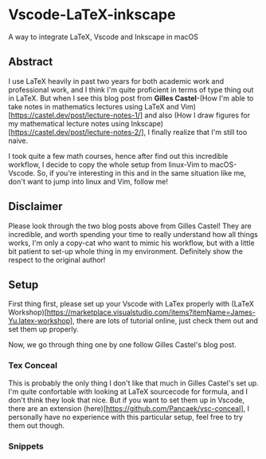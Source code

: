 # Vscode-LaTeX-inkscape
A way to integrate LaTeX, Vscode and Inkscape in macOS

## Abstract

I use LaTeX heavily in past two years for both academic work and professional work, and I think I'm quite proficient in terms of type thing out in LaTeX. But when I see this blog post from **Gilles Castel**-(How I'm able to take notes in mathematics lectures using LaTeX and Vim)[https://castel.dev/post/lecture-notes-1/] and also (How I draw figures for my mathematical lecture notes using Inkscape)[https://castel.dev/post/lecture-notes-2/], I finally realize that I'm still too naive. 

I took quite a few math courses, hence after find out this incredible workflow, I decide to copy the whole setup from linux-Vim to macOS-Vscode. So, if you're interesting in this and in the same situation like me, don't want to jump into linux and Vim, follow me!

## Disclaimer

Please look through the two blog posts above from Gilles Castel! They are incredible, and worth spending your time to really understand how all things works, I'm only a copy-cat who want to mimic his workflow, but with a little bit patient to set-up whole thing in my environment. Definitely show the respect to the original author!

## Setup

First thing first, please set up your Vscode with LaTex properly with (LaTeX Workshop)[https://marketplace.visualstudio.com/items?itemName=James-Yu.latex-workshop], there are lots of tutorial online, just check them out and set them up properly.

Now, we go through thing one by one follow Gilles Castel's blog post.

### Tex Conceal

This is probably the only thing I don't like that much in Gilles Castel's set up. I'm quite confortable with looking at LaTeX sourcecode  for formula, and I don't think they look that nice. But if you want to set them up in Vscode, there are an extension (here)[https://github.com/Pancaek/vsc-conceal], I personally have no experience with this particular setup, feel free to try them out though.

### Snippets

